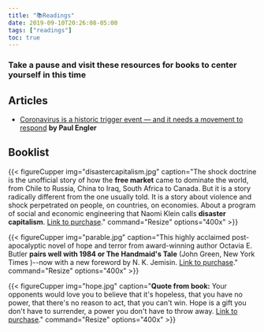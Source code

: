 ```yaml
---
title: "📚Readings"
date: 2019-09-10T20:26:08-05:00
tags: ["readings"]
toc: true
---
```


### Take a pause and visit these resources for books to center yourself in this time
## Articles

- [Coronavirus is a historic trigger event — and it needs a movement to respond](https://wagingnonviolence.org/2020/03/coronavirus-historic-trigger-event-needs-movement-response/) **by Paul Engler**
## Booklist
{{< figureCupper
img="disastercapitalism.jpg" 
caption="The shock doctrine is the unofficial story of how the **free market** came to dominate the world, from Chile to Russia, China to Iraq, South Africa to Canada. But it is a story radically different from the one usually told. It is a story about violence and shock perpetrated on people, on countries, on economies. About a program of social and economic engineering that Naomi Klein calls **disaster capitalism**. [Link to purchase](https://www.keplers.com/book/9780312427993)." 
command="Resize" 
options="400x" >}}


{{< figureCupper
img="parable.jpg" 
caption="This highly acclaimed post-apocalyptic novel of hope and terror from award-winning author Octavia E. Butler **pairs well with 1984 or The Handmaid's Tale** (John Green, New York Times )--now with a new foreword by N. K. Jemisin. [Link to purchase](https://www.thriftbooks.com/w/parable-of-the-sower_octavia-e-butler/249524/item/32580287/?mkwid=6D10l6Vj%7cdc&pcrid=428226454734&product=32580287&plc=&pgrid=100432718875&ptaid=pla-957644527157&utm_source=google_shopping&utm_content=6D10l6Vj%7cdc%7cpcrid%7c428226454734%7cpkw%7c%7cpmt%7c%7cproduct%7c32580287%7cslid%7c%7cpgrid%7c100432718875%7cptaid%7cpla-957644527157%7c&gclid=EAIaIQobChMInNzEwqDh6AIVEj2tBh35SwsQEAQYAiABEgIJIPD_BwE#isbn=1538732181&idiq=32580287)." 
command="Resize" 
options="400x" >}}

{{< figureCupper
img="hope.jpg" 
caption="**Quote from book:** Your opponents would love you to believe that it's hopeless, that you have no power, that there's no reason to act, that you can't win. Hope is a gift you don't have to surrender, a power you don't have to throw away. [Link to purchase](https://www.thriftbooks.com/w/hope-in-the-dark_rebecca-solnit/359096/item/19976427/?mkwid=7O15Qpza%7cdc&pcrid=70112907192&product=19976427&plc=&pgrid=21329807232&ptaid=pla-89625192777&utm_source=google_shopping&utm_content=7O15Qpza%7cdc%7cpcrid%7c70112907192%7cpkw%7c%7cpmt%7c%7cproduct%7c19976427%7cslid%7c%7cpgrid%7c21329807232%7cptaid%7cpla-89625192777%7c&gclid=EAIaIQobChMItaOhnqLh6AIVjRitBh0DAQx1EAQYASABEgLhnvD_BwE#isbn=1608465764&idiq=19976427)." 
command="Resize" 
options="400x" >}}
